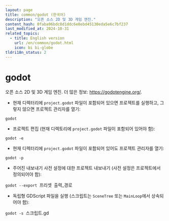 ```yaml
---
layout: page
title: common/godot (한국어)
description: "오픈 소스 2D 및 3D 게임 엔진."
content_hash: 0faba96bdc8d1ddc6e8ebd45130eda5e6c7bf237
last_modified_at: 2024-10-31
related_topics:
  - title: English version
    url: /en/common/godot.html
    icon: bi bi-globe
tldri18n_status: 2
---
```

# godot

오픈 소스 2D 및 3D 게임 엔진.
더 많은 정보: <https://godotengine.org/>.

- 현재 디렉터리에 `project.godot` 파일이 포함되어 있으면 프로젝트를 실행하고, 그렇지 않으면 프로젝트 관리자를 열기:

`godot`

- 프로젝트 편집 (현재 디렉토리에 `project.godot` 파일이 포함되어 있어야 함):

`godot -e`

- 현재 디렉터리에 `project.godot` 파일이 포함되어 있어도 프로젝트 관리자를 열기:

`godot -p`

- 주어진 내보내기 사전 설정에 대한 프로젝트 내보내기 (사전 설정은 프로젝트에서 정의되어야 함):

`godot --export `<span class="tldr-var badge badge-pill bg-dark-lm bg-white-dm text-white-lm text-dark-dm font-weight-bold">프리셋</span>` `<span class="tldr-var badge badge-pill bg-dark-lm bg-white-dm text-white-lm text-dark-dm font-weight-bold">출력_경로</span>

- 독립형 GDScript 파일을 실행 (스크립트는 `SceneTree` 또는 `MainLoop`에서 상속되어야 함):

`godot -s `<span class="tldr-var badge badge-pill bg-dark-lm bg-white-dm text-white-lm text-dark-dm font-weight-bold">스크립트.gd</span>
